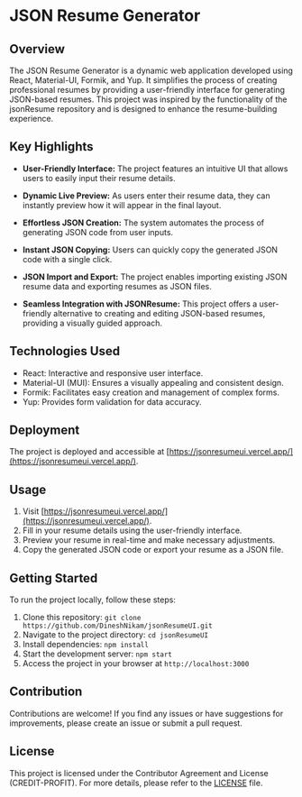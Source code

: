 # JSON Resume Generator

## Overview

The JSON Resume Generator is a dynamic web application developed using React, Material-UI, Formik, and Yup. It simplifies the process of creating professional resumes by providing a user-friendly interface for generating JSON-based resumes. This project was inspired by the functionality of the jsonResume repository and is designed to enhance the resume-building experience.

## Key Highlights

- **User-Friendly Interface:** The project features an intuitive UI that allows users to easily input their resume details.

- **Dynamic Live Preview:** As users enter their resume data, they can instantly preview how it will appear in the final layout.

- **Effortless JSON Creation:** The system automates the process of generating JSON code from user inputs.

- **Instant JSON Copying:** Users can quickly copy the generated JSON code with a single click.

- **JSON Import and Export:** The project enables importing existing JSON resume data and exporting resumes as JSON files.

- **Seamless Integration with JSONResume:** This project offers a user-friendly alternative to creating and editing JSON-based resumes, providing a visually guided approach.

## Technologies Used

- React: Interactive and responsive user interface.
- Material-UI (MUI): Ensures a visually appealing and consistent design.
- Formik: Facilitates easy creation and management of complex forms.
- Yup: Provides form validation for data accuracy.

## Deployment

The project is deployed and accessible at [https://jsonresumeui.vercel.app/](https://jsonresumeui.vercel.app/).

## Usage

1. Visit [https://jsonresumeui.vercel.app/](https://jsonresumeui.vercel.app/).
2. Fill in your resume details using the user-friendly interface.
3. Preview your resume in real-time and make necessary adjustments.
4. Copy the generated JSON code or export your resume as a JSON file.

## Getting Started

To run the project locally, follow these steps:

1. Clone this repository: `git clone https://github.com/DineshNikam/jsonResumeUI.git`
2. Navigate to the project directory: `cd jsonResumeUI`
3. Install dependencies: `npm install`
4. Start the development server: `npm start`
5. Access the project in your browser at `http://localhost:3000`

## Contribution

Contributions are welcome! If you find any issues or have suggestions for improvements, please create an issue or submit a pull request.

## License

This project is licensed under the Contributor Agreement and License (CREDIT-PROFIT). For more details, please refer to the [LICENSE](LICENSE) file.
